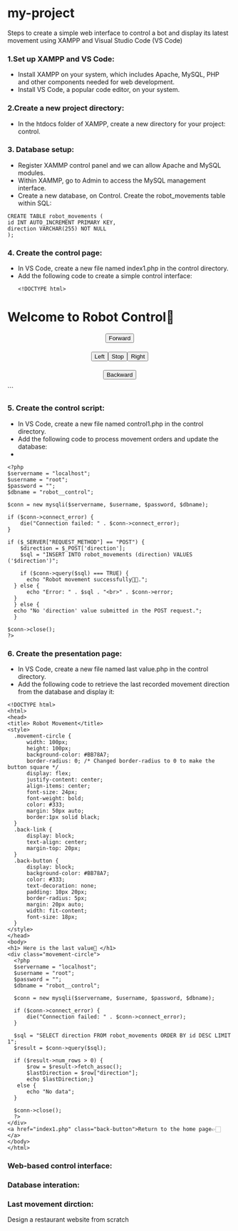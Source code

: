 # my-project
Steps to create a simple web interface to control a bot and display its latest movement using XAMPP and Visual Studio Code (VS Code)
### 1.Set up XAMPP and VS Code:
* Install XAMPP on your system, which includes Apache, MySQL, PHP and other components needed for web development.
* Install VS Code, a popular code editor, on your system.
### 2.Create a new project directory:
* In the htdocs folder of XAMPP, create a new directory for your project:  control.
### 3. Database setup:
* Register XAMMP control panel and we can allow Apache and MySQL modules.
* Within XAMMP, go to Admin to access the MySQL management interface.
* Create a new database, on Control.
  Create the robot_movements table within SQL:
```
CREATE TABLE robot_movements (
id INT AUTO_INCREMENT PRIMARY KEY,
direction VARCHAR(255) NOT NULL
);
```
 
### 4. Create the control page:
* In VS Code, create a new file named index1.php in the control directory.
* Add the following code to create a simple control interface:
  ```
  <!DOCTYPE html>
<html>
<head>
<title>Welcome to Robot Control🤖</title>
<style>
    .button-container {
        display: flex;
        justify-content: center;
        align-items: center;
        margin-top: 20px;
    }

    .button-container button {
        margin: 0 10px;
        width: 100px;
        height: 100px;
        font-size: 20px;
        background-color: #BB78A7;
        border-radius: 0; /* Changed border-radius to 0 to make the buttons square */
    }
</style>
</head>
 <body>
<h1>Welcome to Robot Control🤖</h1>
<form method="post" action="control1.php">
    <div class="button-container">
        <button name="direction" value="forward">Forward</button>
    </div>
    <div class="button-container">
        <button name="direction" value="left">Left</button>
        <button name="direction" value="stop">Stop</button>
        <button name="direction" value="right">Right</button>
    </div>
    <div class="button-container">
        <button name="direction" value="backward">Backward</button>
    </div>
</form>
</body>
</html>
```

 ### 5. Create the control script:
* In VS Code, create a new file named control1.php in the control directory.
* Add the following code to process movement orders and update the database:
* 
```
<?php
$servername = "localhost";
$username = "root";
$password = "";
$dbname = "robot__control";

$conn = new mysqli($servername, $username, $password, $dbname);

if ($conn->connect_error) {
    die("Connection failed: " . $conn->connect_error);
}

if ($_SERVER["REQUEST_METHOD"] == "POST") {
    $direction = $_POST['direction'];
    $sql = "INSERT INTO robot_movements (direction) VALUES ('$direction')";

    if ($conn->query($sql) === TRUE) {
      echo "Robot movement successfully👏🏻.";
  } else {
      echo "Error: " . $sql . "<br>" . $conn->error;
  }
  } else {
  echo "No 'direction' value submitted in the POST request.";
  }

$conn->close();
?>
```
### 6. Create the presentation page:
* In VS Code, create a new file named last value.php in the control directory.
* Add the following code to retrieve the last recorded movement direction from the database and display it:
```
<!DOCTYPE html>
<html>
<head>
<title> Robot Movement</title>
<style>
  .movement-circle {
      width: 100px;
      height: 100px;
      background-color: #BB78A7;
      border-radius: 0; /* Changed border-radius to 0 to make the button square */
      display: flex;
      justify-content: center;
      align-items: center;
      font-size: 24px;
      font-weight: bold;
      color: #333;
      margin: 50px auto;
      border:1px solid black;
  }
  .back-link {
      display: block;
      text-align: center;
      margin-top: 20px;
  }
  .back-button {
      display: block;
      background-color: #BB78A7;
      color: #333;
      text-decoration: none;
      padding: 10px 20px;
      border-radius: 5px;
      margin: 20px auto;
      width: fit-content;
      font-size: 18px;
  }
</style>
</head>
<body>
<h1> Here is the last value🤖 </h1>
<div class="movement-circle">
  <?php
  $servername = "localhost";
  $username = "root";
  $password = "";
  $dbname = "robot__control";

  $conn = new mysqli($servername, $username, $password, $dbname);

  if ($conn->connect_error) {
      die("Connection failed: " . $conn->connect_error);
  }

  $sql = "SELECT direction FROM robot_movements ORDER BY id DESC LIMIT 1";
  $result = $conn->query($sql);

  if ($result->num_rows > 0) {
      $row = $result->fetch_assoc();
      $lastDirection = $row["direction"];
      echo $lastDirection;}
   else {
      echo "No data";
  }

  $conn->close();
  ?>
</div>
<a href="index1.php" class="back-button">Return to the home page👉🏻</a>
</body>
</html>
```
### Web-based control interface:

### Database interation:

### Last movement dirction:


Design a restaurant website from scratch
